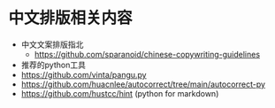 # 中文排版相关内容

- 中文文案排版指北
  - https://github.com/sparanoid/chinese-copywriting-guidelines
- 推荐的python工具
 - https://github.com/vinta/pangu.py
 - https://github.com/huacnlee/autocorrect/tree/main/autocorrect-py
 - https://github.com/hustcc/hint  (python for markdown)

